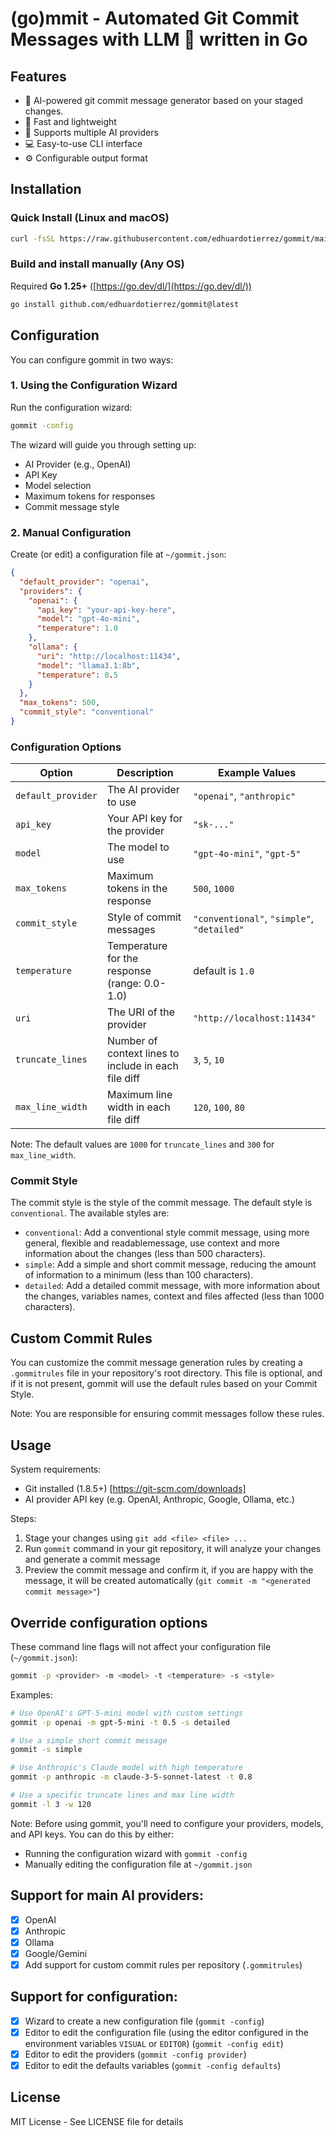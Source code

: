 # (go)mmit - Automated Git Commit Messages with LLM 🤖 written in Go

## Features

- 🤖 AI-powered git commit message generator based on your staged changes.
- 🚀 Fast and lightweight
- 🔌 Supports multiple AI providers
- 💻 Easy-to-use CLI interface
- ⚙️ Configurable output format

## Installation

### Quick Install (Linux and macOS)

```bash
curl -fsSL https://raw.githubusercontent.com/edhuardotierrez/gommit/main/install.sh | bash
```

### Build and install manually (Any OS)

Required **Go 1.25+** ([https://go.dev/dl/](https://go.dev/dl/))

```bash
go install github.com/edhuardotierrez/gommit@latest
```

## Configuration

You can configure gommit in two ways:

### 1. Using the Configuration Wizard

Run the configuration wizard:

```bash
gommit -config
```

The wizard will guide you through setting up:

- AI Provider (e.g., OpenAI)
- API Key
- Model selection
- Maximum tokens for responses
- Commit message style

### 2. Manual Configuration

Create (or edit) a configuration file at `~/gommit.json`:

```json
{
  "default_provider": "openai",
  "providers": {
    "openai": {
      "api_key": "your-api-key-here",
      "model": "gpt-4o-mini",
      "temperature": 1.0
    },
    "ollama": {
      "uri": "http://localhost:11434",
      "model": "llama3.1:8b",
      "temperature": 0.5
    }
  },
  "max_tokens": 500,
  "commit_style": "conventional"
}
```

### Configuration Options

| Option             | Description                                          | Example Values                             |
| ------------------ | ---------------------------------------------------- | ------------------------------------------ |
| `default_provider` | The AI provider to use                               | `"openai"`, `"anthropic"`                  |
| `api_key`          | Your API key for the provider                        | `"sk-..."`                                 |
| `model`            | The model to use                                     | `"gpt-4o-mini"`, `"gpt-5"`                 |
| `max_tokens`       | Maximum tokens in the response                       | `500`, `1000`                              |
| `commit_style`     | Style of commit messages                             | `"conventional"`, `"simple"`, `"detailed"` |
| `temperature`      | Temperature for the response (range: 0.0-1.0)        | default is `1.0`                           |
| `uri`              | The URI of the provider                              | `"http://localhost:11434"`                 |
| `truncate_lines`   | Number of context lines to include in each file diff | `3`, `5`, `10`                             |
| `max_line_width`   | Maximum line width in each file diff                 | `120`, `100`, `80`                         |

Note: The default values are `1000` for `truncate_lines` and `300` for `max_line_width`.

### Commit Style

The commit style is the style of the commit message. The default style is `conventional`.
The available styles are:

- `conventional`: Add a conventional style commit message, using more general, flexible and readablemessage, use context and more information about the changes (less than 500 characters).
- `simple`: Add a simple and short commit message, reducing the amount of information to a minimum (less than 100 characters).
- `detailed`: Add a detailed commit message, with more information about the changes, variables names, context and files affected (less than 1000 characters).

## Custom Commit Rules

You can customize the commit message generation rules by creating a `.gommitrules` file in your repository's root directory. This file is optional, and if it is not present, gommit will use the default rules based on your Commit Style.

Note: You are responsible for ensuring commit messages follow these rules.

## Usage

System requirements:

- Git installed (1.8.5+) [https://git-scm.com/downloads]
- AI provider API key (e.g. OpenAI, Anthropic, Google, Ollama, etc.)

Steps:

1. Stage your changes using `git add <file> <file> ...`
2. Run `gommit` command in your git repository, it will analyze your changes and generate a commit message
3. Preview the commit message and confirm it, if you are happy with the message, it will be created automatically (`git commit -m "<generated commit message>"`)

## Override configuration options

These command line flags will not affect your configuration file (`~/gommit.json`):

```bash
gommit -p <provider> -m <model> -t <temperature> -s <style>
```

Examples:

```bash
# Use OpenAI's GPT-5-mini model with custom settings
gommit -p openai -m gpt-5-mini -t 0.5 -s detailed

# Use a simple short commit message
gommit -s simple

# Use Anthropic's Claude model with high temperature
gommit -p anthropic -m claude-3-5-sonnet-latest -t 0.8

# Use a specific truncate lines and max line width
gommit -l 3 -w 120

```

Note: Before using gommit, you'll need to configure your providers, models, and API keys. You can do this by either:

- Running the configuration wizard with `gommit -config`
- Manually editing the configuration file at `~/gommit.json`

## Support for main AI providers:

- [x] OpenAI
- [x] Anthropic
- [x] Ollama
- [x] Google/Gemini
- [x] Add support for custom commit rules per repository (`.gommitrules`)

## Support for configuration:

- [x] Wizard to create a new configuration file (`gommit -config`)
- [x] Editor to edit the configuration file (using the editor configured in the environment variables `VISUAL` or `EDITOR`) (`gommit -config edit`)
- [x] Editor to edit the providers (`gommit -config provider`)
- [x] Editor to edit the defaults variables (`gommit -config defaults`)

## License

MIT License - See LICENSE file for details
